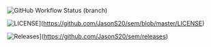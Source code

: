 ![GitHub Workflow Status (branch)](https://img.shields.io/github/actions/workflow/status/JasonS20/UNI/main.yml?branch=master)


![LICENSE](https://img.shields.io/github/license/JasonS20/sem.svg?style=flat-square)](https://github.com/JasonS20/sem/blob/master/LICENSE)


![Releases](https://img.shields.io/github/release/JasonS20/sem/all.svg?style=flat-square)](https://github.com/JasonS20/sem/releases)
